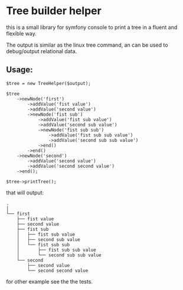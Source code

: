 # Tree builder helper        

this is a small library for symfony console to print a tree in a fluent and flexible way. 

The output is similar as the linux tree command, an can be used to debug/output relational data.

## Usage:

```
$tree = new TreeHelper($output);

$tree
    ->newNode('first')
        ->addValue('fist value')
        ->addValue('second value')
        ->newNode('fist sub')
            ->addValue('fist sub value')
            ->addValue('second sub value')
            ->newNode('fist sub sub')
                ->addValue('fist sub sub value')
                ->addValue('second sub sub value')            
            ->end()
        ->end()
    ->newNode('second')
        ->addValue('second value')
        ->addValue('second second value')
    ->end();
    
$tree->printTree();    
```

that will output:

```
.
│
└── first
    ├── fist value
    ├── second value
    ├── fist sub
    │   ├── fist sub value
    │   ├── second sub value
    │   └── fist sub sub
    │       ├── fist sub sub value
    │       └── second sub sub value
    └── second
        ├── second value
        └── second second value

```

for other example see the the tests. 

